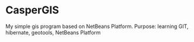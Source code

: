 # CasperGIS
My simple gis program based on NetBeans Platform.
Purpose: learning GIT, hibernate, geotools, NetBeans Platform
